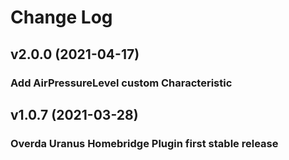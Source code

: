 # Change Log

## v2.0.0 (2021-04-17)

### Add AirPressureLevel custom Characteristic

## v1.0.7 (2021-03-28)

### Overda Uranus Homebridge Plugin first stable release
